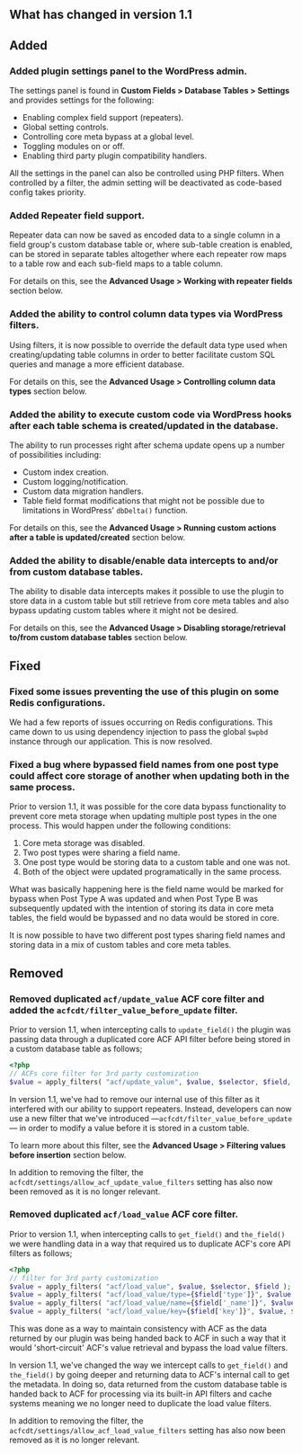## What has changed in version 1.1

## Added

### Added plugin settings panel to the WordPress admin.

The settings panel is found in **Custom Fields > Database Tables > Settings** and provides settings for the following:

- Enabling complex field support (repeaters).
- Global setting controls.
- Controlling core meta bypass at a global level.
- Toggling modules on or off.
- Enabling third party plugin compatibility handlers.

All the settings in the panel can also be controlled using PHP filters. When controlled by a filter, the admin setting will be deactivated as code-based config takes priority. 

### Added Repeater field support.

Repeater data can now be saved as encoded data to a single column in a field group's custom database table or, where sub-table creation is enabled, can be stored in separate tables altogether where each repeater row maps to a table row and each sub-field maps to a table column.

For details on this, see the **Advanced Usage > Working with repeater fields** section below.

### Added the ability to control column data types via WordPress filters.

Using filters, it is now possible to override the default data type used when creating/updating table columns in order to better facilitate custom SQL queries and manage a more efficient database. 

For details on this, see the **Advanced Usage > Controlling column data types** section below.

### Added the ability to execute custom code via WordPress hooks after each table schema is created/updated in the database.

The ability to run processes right after schema update opens up a number of possibilities including:

- Custom index creation.
- Custom logging/notification.
- Custom data migration handlers.
- Table field format modifications that might not be possible due to limitations in WordPress' `dbDelta()` function.

For details on this, see the **Advanced Usage > Running custom actions after a table is updated/created** section below.

### Added the ability to disable/enable data intercepts to and/or from custom database tables.

The ability to disable data intercepts makes it possible to use the plugin to store data in a custom table but still retrieve from core meta tables and also bypass updating custom tables where it might not be desired. 

For details on this, see the **Advanced Usage > Disabling storage/retrieval to/from custom database tables** section below.

## Fixed

### Fixed some issues preventing the use of this plugin on some Redis configurations.

We had a few reports of issues occurring on Redis configurations. This came down to us using dependency injection to pass the global `$wpbd` instance through our application. This is now resolved.

### Fixed a bug where bypassed field names from one post type could affect core storage of another when updating both in the same process.

Prior to version 1.1, it was possible for the core data bypass functionality to prevent core meta storage when updating multiple post types in the one process. This would happen under the following conditions: 

1. Core meta storage was disabled.
2. Two post types were sharing a field name.
3. One post type would be storing data to a custom table and one was not.
4. Both of the object were updated programatically in the same process.

What was basically happening here is the field name would be marked for bypass when Post Type A was updated and when Post Type B was subsequently updated with the intention of storing its data in core meta tables, the field would be bypassed and no data would be stored in core.

It is now possible to have two different post types sharing field names and storing data in a mix of custom tables and core meta tables.

## Removed

### Removed duplicated `acf/update_value` ACF core filter and added the `acfcdt/filter_value_before_update` filter.

Prior to version 1.1, when intercepting calls to `update_field()` the plugin was passing data through a duplicated core ACF API filter before being stored in a custom database table as follows;

```php
<?php
// ACFs core filter for 3rd party customization
$value = apply_filters( "acf/update_value", $value, $selector, $field, $value );
```

In version 1.1, we've had to remove our internal use of this filter as it interfered with our ability to support repeaters. Instead, developers can now use a new filter that we've introduced —`acfcdt/filter_value_before_update` — in order to modify a value before it is stored in a custom table. 

To learn more about this filter, see the **Advanced Usage > Filtering values before insertion** section below.

In addition to removing the filter, the `acfcdt/settings/allow_acf_update_value_filters` setting has also now been removed as it is no longer relevant.

### Removed duplicated `acf/load_value` ACF core filter.

Prior to version 1.1, when intercepting calls to `get_field()` and `the_field()` we were handling data in a way that required us to duplicate ACF's core API filters as follows;

```php
<?php
// filter for 3rd party customization
$value = apply_filters( "acf/load_value", $value, $selector, $field );
$value = apply_filters( "acf/load_value/type={$field['type']}", $value, $selector, $field );
$value = apply_filters( "acf/load_value/name={$field['_name']}", $value, $selector, $field );
$value = apply_filters( "acf/load_value/key={$field['key']}", $value, $selector, $field );
```

This was done as a way to maintain consistency with ACF as the data returned by our plugin was being handed back to ACF in such a way that it would 'short-circuit' ACF's value retrieval and bypass the load value filters.

In version 1.1, we've changed the way we intercept calls to `get_field()` and `the_field()` by going deeper and returning data to ACF's internal call to get the metadata. In doing so, data returned from the custom database table is handed back to ACF for processing via its built-in API filters and cache systems meaning we no longer need to duplicate the load value filters. 

In addition to removing the filter, the `acfcdt/settings/allow_acf_load_value_filters` setting has also now been removed as it is no longer relevant.
